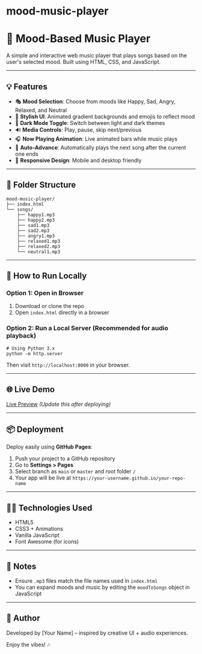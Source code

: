 # mood-music-player
# 🎵 Mood-Based Music Player

A simple and interactive web music player that plays songs based on the user's selected mood. Built using HTML, CSS, and JavaScript.

---

## 💡 Features

* 🎭 **Mood Selection**: Choose from moods like Happy, Sad, Angry, Relaxed, and Neutral
* 🎨 **Stylish UI**: Animated gradient backgrounds and emojis to reflect mood
* 🌙 **Dark Mode Toggle**: Switch between light and dark themes
* 🔊 **Media Controls**: Play, pause, skip next/previous
* 🎧 **Now Playing Animation**: Live animated bars while music plays
* 🔄 **Auto-Advance**: Automatically plays the next song after the current one ends
* 📱 **Responsive Design**: Mobile and desktop friendly

---

## 📁 Folder Structure

```
mood-music-player/
├── index.html
└── songs/
    ├── happy1.mp3
    ├── happy2.mp3
    ├── sad1.mp3
    ├── sad2.mp3
    ├── angry1.mp3
    ├── relaxed1.mp3
    ├── relaxed2.mp3
    └── neutral1.mp3
```

---

## 🚀 How to Run Locally

### Option 1: Open in Browser

1. Download or clone the repo
2. Open `index.html` directly in a browser

### Option 2: Run a Local Server (Recommended for audio playback)

```
# Using Python 3.x
python -m http.server
```

Then visit `http://localhost:8000` in your browser.

---

## 🌐 Live Demo

[Live Preview](https://your-username.github.io/mood-music-player) *(Update this after deploying)*

---

## 📦 Deployment

Deploy easily using **GitHub Pages**:

1. Push your project to a GitHub repository
2. Go to **Settings > Pages**
3. Select branch as `main` or `master` and root folder `/`
4. Your app will be live at `https://your-username.github.io/your-repo-name`

---

## 🧑‍💻 Technologies Used

* HTML5
* CSS3 + Animations
* Vanilla JavaScript
* Font Awesome (for icons)

---

## 📌 Notes

* Ensure `.mp3` files match the file names used in `index.html`
* You can expand moods and music by editing the `moodToSongs` object in JavaScript

---

## 👤 Author

Developed by \[Your Name] – inspired by creative UI + audio experiences.

Enjoy the vibes! 🎶
